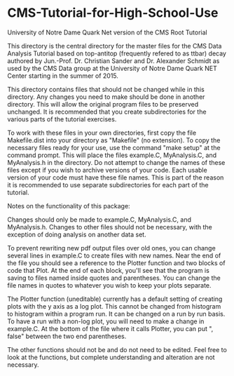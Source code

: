 # CMS-Tutorial-for-High-School-Use
University of Notre Dame Quark Net version of the CMS Root Tutorial

This directory is the central directory for the master files for the CMS Data
Analysis Tutorial based on top-antitop (frequently refered to as ttbar) decay authored
by Jun.-Prof. Dr. Christian Sander and Dr. Alexander Schmidt as used by the CMS Data
group at the University of Notre Dame Quark NET Center starting in the summer of 2015.

This directory contains files that should not be changed while in this directory.
Any changes you need to make should be done in another directory.  This will allow
the original program files to be preserved unchanged.  It is recommended that you
create subdirectories for the various parts of the tutorial exercises.

To work with these files in your own directories, first copy the file
Makefile.dist into your directory as "Makefile" (no extension).  To copy the
necessary files ready for your use, use the command "make setup" at the command
prompt.  This will place the files example.C, MyAnalysis.C, and MyAnalysis.h in
the directory.  Do not attempt to change the names of these files except if you
wish to archive versions of your code.  Each usable version of your code must
have these file names.  This is part of the reason it is recommended to use
separate subdirectories for each part of the tutorial.

Notes on the functionality of this package:

Changes should only be made to example.C, MyAnalysis.C, and MyAnalysis.h.  Changes
to other files should not be necessary, with the exception of doing analysis on
another data set.

To prevent rewriting new pdf output files over old ones, you can change several
lines in example.C to create files with new names.  Near the end of the file you
should see a reference to the Plotter function and two blocks of code that Plot.
At the end of each block, you'll see that the program is saving to files named
inside quotes and parentheses.  You can change the file names in quotes to
whatever you wish to keep your plots separate.

The Plotter function (uneditable) currently has a default setting of creating
plots with the y axis as a log plot.  This cannot be changed from histogram to
histogram within a program run.  It can be changed on a run by run basis.  To
have a run with a non-log plot, you will need to make a change in example.C.  At
the bottom of the file where it calls Plotter, you can put ", false" between the
two end parentheses.

The other functions should not be and do not need to be edited.  Feel free to look at
the functions, but complete understanding and alteration are not necessary.
